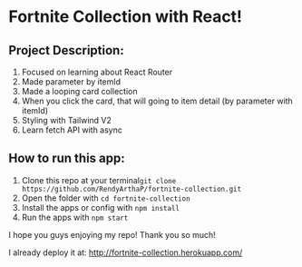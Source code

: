 # Fortnite Collection with React!

## Project Description:
1. Focused on learning about React Router
2. Made parameter by itemId
3. Made a looping card collection
4. When you click the card, that will going to item detail (by parameter with itemId)
5. Styling with Tailwind V2
6. Learn fetch API with async

## How to run this app:
1. Clone this repo at your terminal`git clone https://github.com/RendyArthaP/fortnite-collection.git`
2. Open the folder with `cd fortnite-collection`
3. Install the apps or config with `npm install`
4. Run the apps with `npm start`

I hope you guys enjoying my repo! Thank you so much!

I already deploy it at:
http://fortnite-collection.herokuapp.com/
